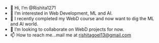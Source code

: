 - 👋 Hi, I’m @Rishita1271
- 👀 I’m interested in Web Development, ML and AI.
- 🌱 I recently completed my WebD course and now want to dig the ML and AI world.
- 💞️ I’m looking to collaborate on WebD projects for now.
- 📫 How to reach me...mail me at rishitagoel13@gmail.com

<!---
Rishita1271/Rishita1271 is a ✨ special ✨ repository because its `README.md` (this file) appears on your GitHub profile.
You can click the Preview link to take a look at your changes.
--->
